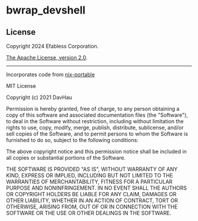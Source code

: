 # bwrap_devshell


## License
Copyright 2024 Efabless Corporation.


[The Apache License, version 2.0](https://www.apache.org/licenses/LICENSE-2.0.txt).

---

Incorporates code from [nix-portable](https://github.com/DavHau/nix-portable)

MIT License

Copyright (c) 2021 DavHau

Permission is hereby granted, free of charge, to any person obtaining a copy
of this software and associated documentation files (the "Software"), to deal
in the Software without restriction, including without limitation the rights
to use, copy, modify, merge, publish, distribute, sublicense, and/or sell
copies of the Software, and to permit persons to whom the Software is
furnished to do so, subject to the following conditions:

The above copyright notice and this permission notice shall be included in all
copies or substantial portions of the Software.

THE SOFTWARE IS PROVIDED "AS IS", WITHOUT WARRANTY OF ANY KIND, EXPRESS OR
IMPLIED, INCLUDING BUT NOT LIMITED TO THE WARRANTIES OF MERCHANTABILITY,
FITNESS FOR A PARTICULAR PURPOSE AND NONINFRINGEMENT. IN NO EVENT SHALL THE
AUTHORS OR COPYRIGHT HOLDERS BE LIABLE FOR ANY CLAIM, DAMAGES OR OTHER
LIABILITY, WHETHER IN AN ACTION OF CONTRACT, TORT OR OTHERWISE, ARISING FROM,
OUT OF OR IN CONNECTION WITH THE SOFTWARE OR THE USE OR OTHER DEALINGS IN THE
SOFTWARE.
